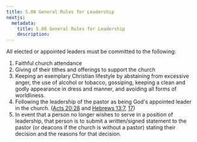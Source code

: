 ```yaml
---
title: 5.08 General Rules for Leadership
nextjs:
  metadata:
    title: 5.08 General Rules for Leadership
    description: 
---
```


All elected or appointed leaders must be committed to the following:

1. Faithful church attendance
2. Giving of their tithes and offerings to support the church
3. Keeping an exemplary Christian lifestyle by abstaining from excessive anger, the use of alcohol or tobacco, gossiping, keeping a clean and godly appearance in dress and manner, and avoiding all forms of worldliness.
4. Following the leadership of the pastor as being God's appointed leader in the church. ([Acts 20:28](https://www.blueletterbible.org/kjv/act/20/28/s_1038028) and [Hebrews 13:7](https://www.blueletterbible.org/kjv/heb/13/7/s_1146007), [17](https://www.blueletterbible.org/kjv/heb/13/17/s_1146017))
5. In event that a person no longer wishes to serve in a position of leadership, that person is to submit a written/signed statement to the pastor (or deacons if the church is without a pastor) stating their decision and the reasons for that decision.